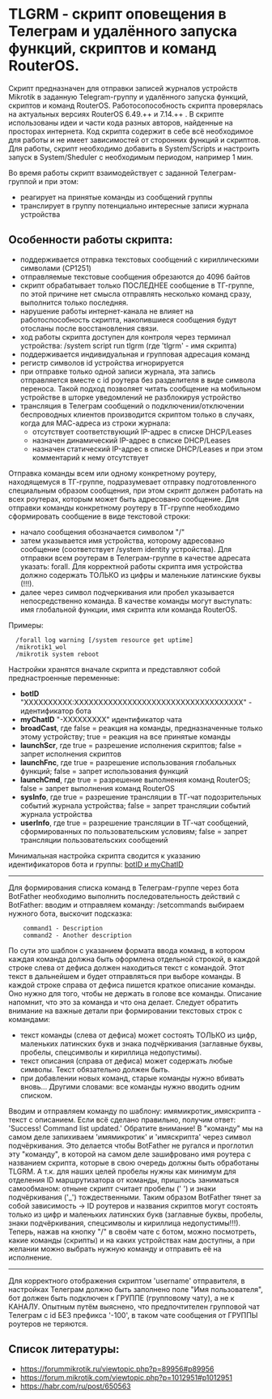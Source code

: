 # TLGRM - скрипт оповещения в Телеграм и удалённого запуска функций, скриптов и команд RouterOS.

Скрипт предназначен для отправки записей журналов устройств Mikrotik в заданную Telegram-группу и удалённого запуска функций, скриптов и команд RouterOS. Работосопособность скрипта проверялась на актуальных версиях RouterOS 6.49.++ и 7.14.++ . 
В скрипте использованы идеи и части кода разных авторов, найденные на просторах интернета.
Код скрипта содержит в себе всё необходимое для работы и не имеет зависимостей от сторонних функций и скриптов.
Для работы, скрипт необходимо добавить в System/Scripts и настроить запуск в System/Sheduler с необходимым периодом, например 1 мин.

Во время работы скрипт взаимодействует с заданной Телеграм-группой и при этом:
- реагирует на принятые команды из сообщений группы
- транслирует в группу потенциально интересные записи журнала устройства

## Особенности работы скрипта:
- поддерживается отправка текстовых сообщений с кириллическими символами (CP1251)
- отправляемые текстовые сообщения обрезаются до 4096 байтов
- скрипт обрабатывает только ПОСЛЕДНЕЕ сообщение в ТГ-группе, по этой причине нет смысла отправлять несколько команд сразу, выполнится только последняя.
- нарушение работы интернет-канала не влияет на работоспособность скрипта, накопившиеся сообщения будут отосланы после восстановления связи.
- ход работы скрипта доступен для контроля через терминал устройства: /system script run tlgrm (где 'tlgrm' - имя скрипта)
- поддерживается индивидуальная и групповая адресация команд
- регистр символов id устройства игнорируется
- при отправке только одной записи журнала, эта запись отправляется вместе с id роутера без разделителя в виде символа переноса. Такой подход позволяет читать сообщение на мобильном устройстве в шторке уведомлений не разблокируя устройство
- трансляция в Телеграм сообщений о подключении/отключении беспроводных клиентов производится скриптом только в случаях, когда для МАС-адреса из строки журнала:
    - отсутствует соответствующий IP-адрес в списке DHCP/Leases
    - назначен динамический IP-адрес в списке DHCP/Leases
    - назначен статический IP-адрес в списке DHCP/Leases и при этом комментарий к нему отсутствует

Отправка команды всем или одному конкретному роутеру, находящемуся в ТГ-группе, подразумевает отправку подготовленного специальным образом сообщения, 
при этом скрипт должен работать на всех роутерах, которым может быть адресовано сообщение. Для отправки команды конкретному роутеру в ТГ-группе необходимо сформировать сообщение в виде текстовой строки: 
 - начало сообщения обозначается символом "/"
 - затем указывается имя устройства, которому адресовано сообщение (соответствует /system identity устройства). Для отправки всем роутерам в Телеграм-группе в качестве адресата указать: forall. Для корректной работы скрипта имя устройства должно содержать ТОЛЬКО из цифры и маленькие латинские буквы (!!!).
 - далее через символ подчеркивания или пробел указывается непосредственно команда. В качестве команды могут выступать: имя глобальной функции, имя скрипта или команда RouterOS.

Примеры:
~~~ 
  /forall log warning [/system resource get uptime]
  /mikrotik1_wol
  /mikrotik system reboot
~~~
Настройки хранятся вначале скрипта и представляют собой преднастроенные переменные:
- **botID** "XXXXXXXXXX:XXXXXXXXXXXXXXXXXXXXXXXXXXXXXXXXXXX" - идентификатор бота
- **myChatID** "-XXXXXXXXX"  идентификатор чата
- **broadCast**, где false = реакция на команды, предназначенные только этому устройству; true = реакция на все принятые команды
- **launchScr**, где true = разрешение исполнения скриптов; false = запрет исполнения скриптов
- **launchFnc**, где true = разрешение использования глобальных функций; false = запрет использования функций
- **launchCmd**, где true = разрешение выполнения команд RouterOS; false = запрет выполнения команд RouterOS
- **sysInfo**,   где true = разрешение трансляции в ТГ-чат подозрительных событий журнала устройства; false = запрет трансляции событий журнала устройства
- **userInfo**,  где true = разрешение трансляции в ТГ-чат сообщений, сформированных по пользовательским условиям; false = запрет трансляции пользовательских сообщений

Минимальная настройка скрипта сводится к указанию идентификаторов бота и группы: [botID и myChatID](https://1spla.ru/blog/telegram_bot_for_mikrotik)

-----
Для формирования списка команд в Телеграм-группе через бота BotFather необходимо выполнить последовательность действий с BotFather: 
вводим и отправляем команду: /setcommands выбираем нужного бота, выскочит подсказка:
~~~
    command1 - Description
    command2 - Another description
~~~
По сути это шаблон с указанием формата ввода команд, в котором каждая команда должна быть оформлена отдельной строкой, в каждой строке слева от дефиса должен находиться текст с командой. Этот текст в дальнейшем и будет отправляться при выборе команды. В каждой строке справа от дефиса пишется краткое описание команды. Оно нужно для того, чтобы не держать в голове все команды. Описание напомнит, что это за команда и что она делает. Следует обратить внимание на важные детали при формировании текстовых строк с командами:
- текст команды (слева от дефиса) может состоять ТОЛЬКО из цифр, маленьких латинских букв и знака подчёркивания (заглавные буквы, пробелы, спецсимволы и кириллица недопустимы).
- текст описания (справа от дефиса) может содержать любые символы. Текст обязательно должен быть.
- при добавлении новых команд, старые команды нужно вбивать вновь... Другими словами: все команды нужно вводить одним списком.

Вводим и отправляем команду по шаблону: имямикротик_имяскрипта - текст с описанием.
Если всё сделано правильно, получим ответ: 'Success! Command list updated.'
Обратите внимание! В "команду" мы на самом деле запихиваем 'имямикротик' и 'имяскрипта' через символ подчёркивания. 
Это делается чтобы BotFather не ругался и проглотил эту "команду", в которой на самом деле зашифровано имя роутера с названием скрипта, 
которые в свою очередь должны быть обработаны TLGRM. А т.к. для наших целей пробелы нужны как минимум для отделения ID маршрутизатора от команды, 
пришлось заниматься самообманом: отныне скрипт считает пробелы (' ') и знаки подчёркивания ('_') тождественными. Таким образом BotFather тянет за собой 
зависимость -> ID роутеров и названия скриптов могут состоять только из цифр и маленьких латинских букв (заглавные буквы, пробелы, знаки подчёркивания, 
спецсимволы и кириллица недопустимы!!!). Теперь, нажав на кнопку "/" в своём чате с ботом, можно посмотреть, какие команды (скрипты) и на каких устройствах 
нам доступны, а при желании можно выбрать нужную команду и отправить её на исполнение.

-----
Для корректного отображения скриптом 'username' отправителя, в настройках Телеграм должно быть заполнено поле "Имя пользователя", бот должен быть подключен к ГРУППЕ (групповому чату), а не к КАНАЛУ. Опытным путём выяснено, что предпочтителен групповой чат Телеграм с id БЕЗ префикса '-100', в таком чате сообщения от ГРУППЫ роутеров не теряются.

## Список литературы:
- https://forummikrotik.ru/viewtopic.php?p=89956#p89956
- https://forum.mikrotik.com/viewtopic.php?p=1012951#p1012951
- https://habr.com/ru/post/650563
